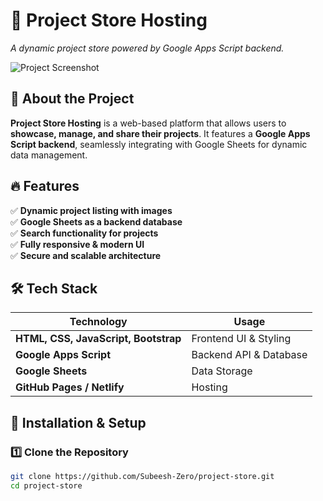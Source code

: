 # 🚀 Project Store Hosting  
*A dynamic project store powered by Google Apps Script backend.*  

![Project Screenshot](https://lh3.googleusercontent.com/d/15JzjTkel2VPW87ui8Cr0iWkqgnZiIrTv)  

## 🌟 About the Project  
**Project Store Hosting** is a web-based platform that allows users to **showcase, manage, and share their projects**. It features a **Google Apps Script backend**, seamlessly integrating with Google Sheets for dynamic data management.  

## 🔥 Features  
✅ **Dynamic project listing with images**  
✅ **Google Sheets as a backend database**  
✅ **Search functionality for projects**  
✅ **Fully responsive & modern UI**  
✅ **Secure and scalable architecture**  

## 🛠️ Tech Stack  
| Technology  | Usage |
|-------------|-----------------------------------|
| **HTML, CSS, JavaScript, Bootstrap** | Frontend UI & Styling |
| **Google Apps Script** | Backend API & Database |
| **Google Sheets** | Data Storage |
| **GitHub Pages / Netlify** | Hosting |

## 🚀 Installation & Setup  

### **1️⃣ Clone the Repository**  
```bash
git clone https://github.com/Subeesh-Zero/project-store.git
cd project-store
